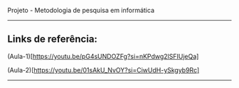 Projeto - Metodologia de pesquisa em informática
***
## Links de referência:
(Aula-1)[https://youtu.be/pG4sUNDOZFg?si=nKPdwg2lSFIUjeQa]

(Aula-2)[https://youtu.be/01sAkU_NvOY?si=CiwUdH-ySkgyb9Rc]
***
